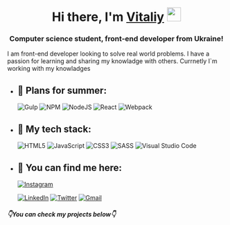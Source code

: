 <h1 align="center">Hi there, I'm <a href="https://github.com/V1mPeL" target="_blank">Vitaliy</a> 
<img src="https://github.com/blackcater/blackcater/raw/main/images/Hi.gif" height="32"/></h1>
<h3 align="center">Computer science student,  front-end developer from Ukraine!</h3>

 <p>I am front-end developer looking to solve real world problems. I have a passion for learning and sharing my knowladge with others. Currnetly I`m working with my knowladges</p>

- ## 🔭 Plans for summer:
    ![Gulp](https://img.shields.io/badge/GULP-%23CF4647.svg?style=for-the-badge&logo=gulp&logoColor=white) ![NPM](https://img.shields.io/badge/NPM-%23000000.svg?style=for-the-badge&logo=npm&logoColor=white) ![NodeJS](https://img.shields.io/badge/node.js-6DA55F?style=for-the-badge&logo=node.js&logoColor=white) ![React](https://img.shields.io/badge/react-%2320232a.svg?style=for-the-badge&logo=react&logoColor=%2361DAFB) ![Webpack](https://img.shields.io/badge/webpack-%238DD6F9.svg?style=for-the-badge&logo=webpack&logoColor=black)




- ## 🌱 My tech stack:
   ![HTML5](https://img.shields.io/badge/html5-%23E34F26.svg?style=for-the-badge&logo=html5&logoColor=white)  ![JavaScript](https://img.shields.io/badge/javascript-%23323330.svg?style=for-the-badge&logo=javascript&logoColor=%23F7DF1E)  ![CSS3](https://img.shields.io/badge/css3-%231572B6.svg?style=for-the-badge&logo=css3&logoColor=white) ![SASS](https://img.shields.io/badge/SASS-hotpink.svg?style=for-the-badge&logo=SASS&logoColor=white) ![Visual Studio Code](https://img.shields.io/badge/Visual%20Studio%20Code-0078d7.svg?style=for-the-badge&logo=visual-studio-code&logoColor=white)

<div>


    
- ## 💬 You can find me here:

    [![Instagram](https://img.shields.io/badge/Instagram-%23E4405F.svg?style=for-the-badge&logo=Instagram&logoColor=white)](https://www.instagram.com/_dreamophink_/)

    [![LinkedIn](https://img.shields.io/badge/linkedin-%230077B5.svg?style=for-the-badge&logo=linkedin&logoColor=white)](https://www.linkedin.com/in/vitalik-sprynskyi-2582531b2)
    [![Twitter](https://img.shields.io/badge/Twitter-%231DA1F2.svg?style=for-the-badge&logo=Twitter&logoColor=white)](https://twitter.com/home)
    [![Gmail](https://img.shields.io/badge/Gmail-D14836?style=for-the-badge&logo=gmail&logoColor=white)](mailto:121flame121@gmail.com)

</div>


#####  👇You can check my projects below👇
